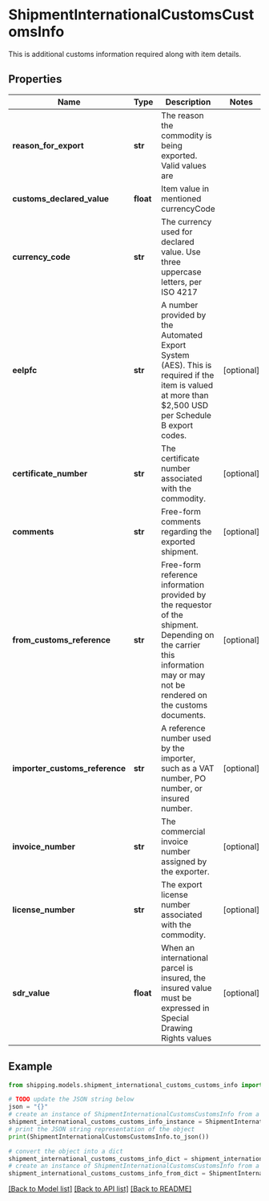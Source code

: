 # ShipmentInternationalCustomsCustomsInfo

This is additional customs information required along with item details.

## Properties

Name | Type | Description | Notes
------------ | ------------- | ------------- | -------------
**reason_for_export** | **str** | The reason the commodity is being exported. Valid values are | 
**customs_declared_value** | **float** | Item value in mentioned currencyCode | 
**currency_code** | **str** | The currency used for declared value. Use three uppercase letters, per ISO 4217 | 
**eelpfc** | **str** | A number provided by the Automated Export System (AES). This is required if the item is valued at more than $2,500 USD per Schedule B export codes. | [optional] 
**certificate_number** | **str** | The certificate number associated with the commodity. | [optional] 
**comments** | **str** | Free-form comments regarding the exported shipment. | [optional] 
**from_customs_reference** | **str** | Free-form reference information provided by the requestor of the shipment. Depending on the carrier this information may or may not be rendered on the customs documents. | [optional] 
**importer_customs_reference** | **str** | A reference number used by the importer, such as a VAT number, PO number, or insured number. | [optional] 
**invoice_number** | **str** | The commercial invoice number assigned by the exporter. | [optional] 
**license_number** | **str** | The export license number associated with the commodity. | [optional] 
**sdr_value** | **float** | When an international parcel is insured, the insured value must be expressed in Special Drawing Rights values | [optional] 

## Example

```python
from shipping.models.shipment_international_customs_customs_info import ShipmentInternationalCustomsCustomsInfo

# TODO update the JSON string below
json = "{}"
# create an instance of ShipmentInternationalCustomsCustomsInfo from a JSON string
shipment_international_customs_customs_info_instance = ShipmentInternationalCustomsCustomsInfo.from_json(json)
# print the JSON string representation of the object
print(ShipmentInternationalCustomsCustomsInfo.to_json())

# convert the object into a dict
shipment_international_customs_customs_info_dict = shipment_international_customs_customs_info_instance.to_dict()
# create an instance of ShipmentInternationalCustomsCustomsInfo from a dict
shipment_international_customs_customs_info_from_dict = ShipmentInternationalCustomsCustomsInfo.from_dict(shipment_international_customs_customs_info_dict)
```
[[Back to Model list]](../README.md#documentation-for-models) [[Back to API list]](../README.md#documentation-for-api-endpoints) [[Back to README]](../README.md)


